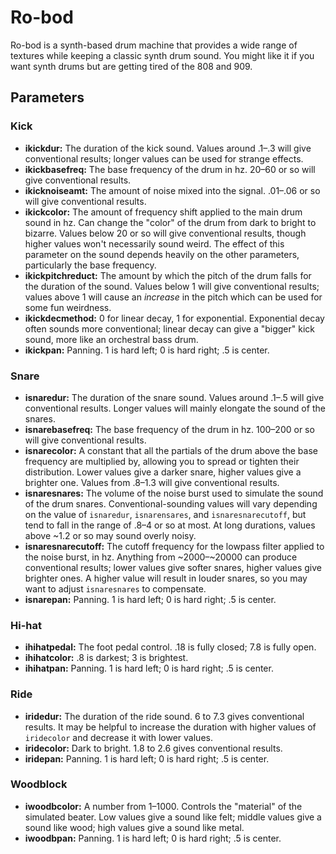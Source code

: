 # Ro-bod

Ro-bod is a synth-based drum machine that provides a wide range of textures while keeping a classic synth drum sound. You might like it if you want synth drums but are getting tired of the 808 and 909.

## Parameters
### Kick
  * __ikickdur:__ The duration of the kick sound. Values around .1–.3 will give conventional results; longer values can be used for strange effects.
  * __ikickbasefreq:__ The base frequency of the drum in hz. 20–60 or so will give conventional results.
  * __ikicknoiseamt:__ The amount of noise mixed into the signal. .01–.06 or so will give conventional results.
  * __ikickcolor:__ The amount of frequency shift applied to the main drum sound in hz. Can change the "color" of the drum from dark to bright to bizarre. Values below 20 or so will give conventional results, though higher values won't necessarily sound weird. The effect of this parameter on the sound depends heavily on the other parameters, particularly the base frequency.
  * __ikickpitchreduct:__ The amount by which the pitch of the drum falls for the duration of the sound. Values below 1 will give conventional results; values above 1 will cause an _increase_ in the pitch which can be used for some fun weirdness.
  * __ikickdecmethod:__ 0 for linear decay, 1 for exponential. Exponential decay often sounds more conventional; linear decay can give a "bigger" kick sound, more like an orchestral bass drum.
  * __ikickpan:__ Panning. 1 is hard left; 0 is hard right; .5 is center.

### Snare
  * __isnaredur:__ The duration of the snare sound. Values around .1–.5 will give conventional results. Longer values will mainly elongate the sound of the snares.
  * __isnarebasefreq:__ The base frequency of the drum in hz. 100–200 or so will give conventional results.
  * __isnarecolor:__ A constant that all the partials of the drum above the base frequency are multiplied by, allowing you to spread or tighten their distribution. Lower values give a darker snare, higher values give a brighter one. Values from .8–1.3 will give conventional results.
  * __isnaresnares:__ The volume of the noise burst used to simulate the sound of the drum snares. Conventional-sounding values will vary depending on the value of `isnaredur`, `isnarensares`, and `isnaresnarecutoff`, but tend to fall in the range of .8–4 or so at most. At long durations, values above ~1.2 or so may sound overly noisy.
  * __isnaresnarecutoff:__ The cutoff frequency for the lowpass filter applied to the noise burst, in hz. Anything from ~2000–~20000 can produce conventional results; lower values give softer snares, higher values give brighter ones. A higher value will result in louder snares, so you may want to adjust `isnaresnares` to compensate.
  * __isnarepan:__ Panning. 1 is hard left; 0 is hard right; .5 is center.

### Hi-hat
  * __ihihatpedal:__ The foot pedal control. .18 is fully closed; 7.8 is fully open.
  * __ihihatcolor:__ .8 is darkest; 3 is brightest.
  * __ihihatpan:__ Panning. 1 is hard left; 0 is hard right; .5 is center.

### Ride
  * __iridedur:__ The duration of the ride sound. 6 to 7.3 gives conventional results. It may be helpful to increase the duration with higher values of `iridecolor` and decrease it with lower values.
  * __iridecolor:__ Dark to bright. 1.8 to 2.6 gives conventional results.
  * __iridepan:__ Panning. 1 is hard left; 0 is hard right; .5 is center.

### Woodblock
  * __iwoodbcolor:__ A number from 1–1000. Controls the "material" of the simulated beater. Low values give a sound like felt; middle values give a sound like wood; high values give a sound like metal.
  * __iwoodbpan:__ Panning. 1 is hard left; 0 is hard right; .5 is center.
